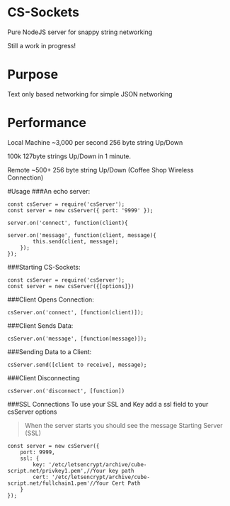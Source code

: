 # CS-Sockets
Pure NodeJS server for snappy string networking

Still a work in progress!

# Purpose 
Text only based networking for simple JSON networking

# Performance
Local Machine ~3,000 per second 256 byte string Up/Down

100k 127byte strings Up/Down in 1 minute.

Remote ~500+ 256 byte string Up/Down (Coffee Shop Wireless Connection)


#Usage
###An echo server:

    const csServer = require('csServer');
    const server = new csServer({ port: '9999' });

    server.on('connect', function(client){
        
    server.on('message', function(client, message){
            this.send(client, message);
        });
    });

###Starting CS-Sockets:

    const csServer = require('csServer');
    const server = new csServer({[options]})


###Client Opens Connection:

    csServer.on('connect', [function(client)]);

###Client Sends Data:

    csServer.on('message', [function(message)]);

###Sending Data to a Client:

    csServer.send([client to receive], message);

###Client Disconnecting

    csServer.on('disconnect', [function])

###SSL Connections
To use your SSL and Key add a ssl field to your csServer options
>When the server starts you should see the message Starting Server (SSL)

    const server = new csServer({
        port: 9999,
        ssl: {
            key: '/etc/letsencrypt/archive/cube-script.net/privkey1.pem',//Your key path
            cert: '/etc/letsencrypt/archive/cube-script.net/fullchain1.pem'//Your Cert Path
        }
    });
    



